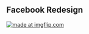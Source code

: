 ## Facebook Redesign



<a href="https://imgflip.com/gif/30x2fd"><img src="https://i.imgflip.com/30x2fd.gif" title="made at imgflip.com"/></a>




